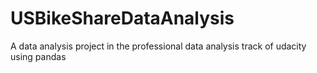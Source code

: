 # USBikeShareDataAnalysis
A data analysis project in the professional data analysis track of udacity using pandas
